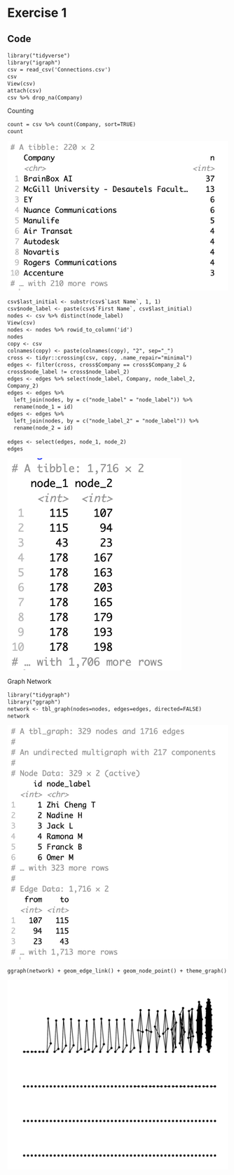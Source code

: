 Exercise 1
================

## Code

    library("tidyverse")
    library("igraph")
    csv = read_csv('Connections.csv')
    csv
    View(csv)
    attach(csv)
    csv %>% drop_na(Company)

Counting

    count = csv %>% count(Company, sort=TRUE)
    count

![](count.png)

    csv$last_initial <- substr(csv$`Last Name`, 1, 1)
    csv$node_label <- paste(csv$`First Name`, csv$last_initial)
    nodes <- csv %>% distinct(node_label)
    View(csv)
    nodes <- nodes %>% rowid_to_column('id')
    nodes
    copy <- csv
    colnames(copy) <- paste(colnames(copy), "2", sep="_")
    cross <- tidyr::crossing(csv, copy, .name_repair="minimal")
    edges <- filter(cross, cross$Company == cross$Company_2 & cross$node_label != cross$node_label_2)
    edges <- edges %>% select(node_label, Company, node_label_2, Company_2)
    edges <- edges %>% 
      left_join(nodes, by = c("node_label" = "node_label")) %>% 
      rename(node_1 = id)
    edges <- edges %>% 
      left_join(nodes, by = c("node_label_2" = "node_label")) %>% 
      rename(node_2 = id)

    edges <- select(edges, node_1, node_2)
    edges

![](edges.png)

Graph Network

    library("tidygraph")
    library("ggraph")
    network <- tbl_graph(nodes=nodes, edges=edges, directed=FALSE)
    network

![](network.png)

    ggraph(network) + geom_edge_link() + geom_node_point() + theme_graph()

![](graph.png)
